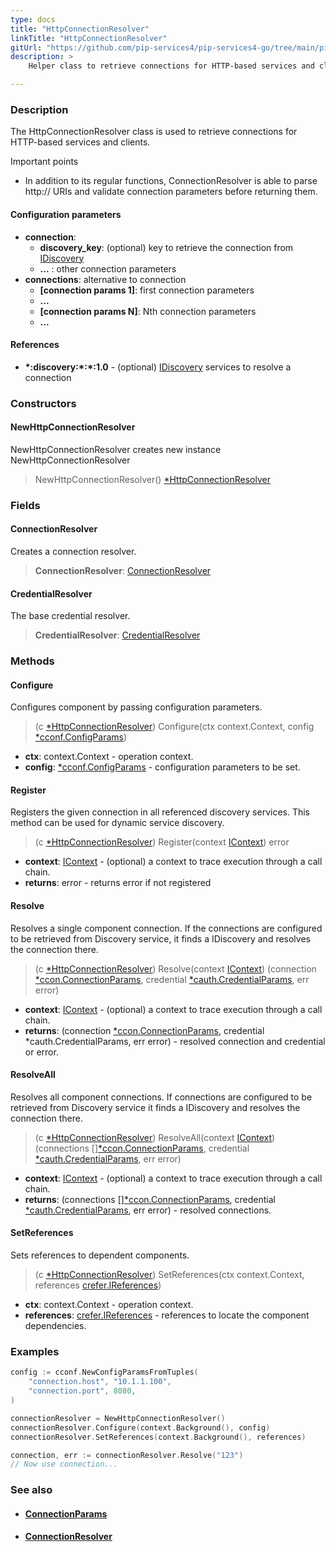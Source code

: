 ```yaml
---
type: docs
title: "HttpConnectionResolver"
linkTitle: "HttpConnectionResolver"
gitUrl: "https://github.com/pip-services4/pip-services4-go/tree/main/pip-services4-config-go"
description: >
    Helper class to retrieve connections for HTTP-based services and clients.

---
```


### Description

The HttpConnectionResolver class is used to retrieve connections for HTTP-based services and clients.

Important points

- In addition to its regular functions, ConnectionResolver is able to parse http:// URIs and validate connection parameters before returning them.

#### Configuration parameters

- **connection**:    
    - **discovery_key**: (optional) key to retrieve the connection from [IDiscovery](../../../config/connect/idiscovery)
    - **...** : other connection parameters
- **connections**: alternative to connection
    - **[connection params 1]**: first connection parameters
    -  **...**
    - **[connection params N]**: Nth connection parameters
    -  **...**


#### References

- **\*:discovery:\*:\*:1.0** - (optional) [IDiscovery](../../../config/connect/idiscovery) services to resolve a connection

### Constructors

#### NewHttpConnectionResolver
NewHttpConnectionResolver creates new instance NewHttpConnectionResolver

> NewHttpConnectionResolver() [*HttpConnectionResolver]()


### Fields

<span class="hide-title-link">

#### ConnectionResolver
Creates a connection resolver.
> **ConnectionResolver**: [ConnectionResolver](../../../config/connect/connection_resolver)

#### CredentialResolver
The base credential resolver.
> **CredentialResolver**: [CredentialResolver](../../../config/auth/credential_resolver)

</span>


### Methods

#### Configure
Configures component by passing configuration parameters.

> (c [*HttpConnectionResolver]()) Configure(ctx context.Context, config [*cconf.ConfigParams](../../../components/config/config_params))

- **ctx**: context.Context - operation context.
- **config**: [*cconf.ConfigParams](../../../components/config/config_params) - configuration parameters to be set.


#### Register
Registers the given connection in all referenced discovery services. This method can be used for dynamic service discovery.

> (c [*HttpConnectionResolver]()) Register(context [IContext](../../../components/context/icontext)) error

- **context**: [IContext](../../../components/context/icontext) - (optional) a context to trace execution through a call chain.
- **returns**: error - returns error if not registered

#### Resolve
Resolves a single component connection. If the connections are configured to be retrieved from Discovery service,
it finds a IDiscovery and resolves the connection there.

> (c [*HttpConnectionResolver]()) Resolve(context [IContext](../../../components/context/icontext)) (connection [*ccon.ConnectionParams](../../../config/connect/connection_params), credential [*cauth.CredentialParams](../../../config/auth/credential_params), err error)

- **context**: [IContext](../../../components/context/icontext) - (optional) a context to trace execution through a call chain.
- **returns**: (connection [*ccon.ConnectionParams](../../../config/connect/connection_params), credential *cauth.CredentialParams, err error) - resolved connection and credential or error.


#### ResolveAll
Resolves all component connections. If connections are configured to be retrieved from Discovery service it finds a IDiscovery and resolves the connection there.

> (c [*HttpConnectionResolver]()) ResolveAll(context [IContext](../../../components/context/icontext)) (connections [][*ccon.ConnectionParams](../../../config/connect/connection_params), credential [*cauth.CredentialParams](../../../config/auth/credential_params), err error)

- **context**: [IContext](../../../components/context/icontext) - (optional) a context to trace execution through a call chain.
- **returns**: (connections [][*ccon.ConnectionParams](../../../components/connect/connection_params), credential [*cauth.CredentialParams](../../../config/auth/credential_params), err error) - resolved connections.


#### SetReferences
Sets references to dependent components.

> (c [*HttpConnectionResolver]()) SetReferences(ctx context.Context, references [crefer.IReferences](../../../commons/refer/ireferences))

- **ctx**: context.Context - operation context.
- **references**: [crefer.IReferences](../../../commons/refer/ireferences) - references to locate the component dependencies.

### Examples

```go
config := cconf.NewConfigParamsFromTuples(
	"connection.host", "10.1.1.100",
	"connection.port", 8080,
)

connectionResolver = NewHttpConnectionResolver()
connectionResolver.Configure(context.Background(), config)
connectionResolver.SetReferences(context.Background(), references)

connection, err := connectionResolver.Resolve("123")
// Now use connection...
```


### See also
- #### [ConnectionParams](../../../config/connect/connection_params)
- #### [ConnectionResolver](../../../config/connect/connection_resolver)

